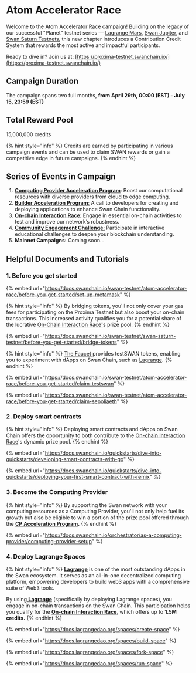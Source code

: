 # Atom Accelerator Race

Welcome to the Atom Accelerator Race campaign! Building on the legacy of our successful "Planet" testnet series — [Lagrange Mars](https://swanchain.medium.com/introducing-the-lagrange-mars-incentivized-testnet-1-000-000-lag-giveaway-dadeb9461c9e), [Swan Jupiter](https://swanchain.medium.com/swan-testnet-launch-as-an-optimism-superchain-75689a05845e), and [Swan Saturn Testnets](https://swanchain.medium.com/swan-chain-saturn-testnet-official-announcement-4527b7a722e8), this new chapter introduces a Contribution Credit System that rewards the most active and impactful participants.

Ready to dive in? Join us at: [https://proxima-testnet.swanchain.io/](https://proxima-testnet.swanchain.io/)

## Campaign Duration

The campaign spans two full months, **from April 29th, 00:00 (EST) - July 15, 23:59 (EST)**

## **Total Reward Pool**

15,000,000 credits

{% hint style="info" %}
Credits are earned by participating in various campaign events and can be used to claim SWAN rewards or gain a competitive edge in future campaigns.
{% endhint %}

## Series of Events in Campaign

1. [**Computing Provider Acceleration Program**](https://docs.swanchain.io/swan-testnet/atom-accelerator-race/cp-acceleration-program): Boost our computational resources with diverse providers from cloud to edge computing.
2. [**Builder Acceleration Program**:](builder-acceleration-program.md) A call to developers for creating and deploying applications to enhance Swan Chain functionality.
3. [**On-chain Interaction Race**:](on-chain-interaction-race.md) Engage in essential on-chain activities to test and improve our network’s robustness.
4. [**Community Engagement Challenge**:](community-engagement-challenge.md) Participate in interactive educational challenges to deepen your blockchain understanding.
5. **Mainnet Campaigns:** Coming soon...

## Helpful Documents and Tutorials

### 1. Before you get started

{% embed url="https://docs.swanchain.io/swan-testnet/atom-accelerator-race/before-you-get-started/set-up-metamask" %}

{% hint style="info" %}
By bridging tokens, you'll not only cover your gas fees for participating on the Proxima Testnet but also boost your on-chain transactions. This increased activity qualifies you for a potential share of the lucrative [On-Chain Interaction Rac&#x65;**'**](https://docs.swanchain.io/swan-testnet/atom-accelerator-race/on-chain-interaction-race)s prize pool.
{% endhint %}

{% embed url="https://docs.swanchain.io/swan-testnet/swan-saturn-testnet/before-you-get-started/bridge-tokens" %}

{% hint style="info" %}
[The Faucet ](https://discord.com/channels/867879887871672331/1174304906031661076)provides testSWAN tokens, enabling you to experiment with dApps on Swan Chain, such as [Lagrange](https://lagrangedao.org/spaces).
{% endhint %}

{% embed url="https://docs.swanchain.io/swan-testnet/atom-accelerator-race/before-you-get-started/claim-testswan" %}

{% embed url="https://docs.swanchain.io/swan-testnet/atom-accelerator-race/before-you-get-started/claim-sepoliaeth" %}

### 2. Deploy smart contracts

{% hint style="info" %}
Deploying smart contracts and dApps on Swan Chain offers the opportunity to both contribute to the [On-chain Interaction Race](https://docs.swanchain.io/swan-testnet/atom-accelerator-race/on-chain-interaction-race)'s dynamic prize pool.
{% endhint %}

{% embed url="https://docs.swanchain.io/quickstarts/dive-into-quickstarts/developing-smart-contracts-with-go" %}

{% embed url="https://docs.swanchain.io/quickstarts/dive-into-quickstarts/deploying-your-first-smart-contract-with-remix" %}

### 3. Become the Computing Provider

{% hint style="info" %}
By supporting the Swan network with your computing resources as a Computing Provider, you'll not only help fuel its growth but also be eligible to win a portion of the prize pool offered through the [**CP Acceleration Program**](https://docs.swanchain.io/swan-testnet/atom-accelerator-race/cp-acceleration-program)**.**
{% endhint %}

{% embed url="https://docs.swanchain.io/orchestrator/as-a-computing-provider/computing-provider-setup" %}

### 4. Deploy Lagrange Spaces

{% hint style="info" %}
[**Lagrange**](https://lagrangedao.org/spaces) is one of the most outstanding dApps in the Swan ecosystem. It serves as an all-in-one decentralized computing platform, empowering developers to build web3 apps with a comprehensive suite of Web3 tools.

By using[ **Lagrange**](https://lagrangedao.org/spaces) (specifically by deploying Lagrange spaces), you engage in on-chain transactions on the Swan Chain. This participation helps you qualify for the [**On-chain Interaction Race**](https://docs.swanchain.io/swan-testnet/atom-accelerator-race/on-chain-interaction-race), which offers up to **1.5M credits.**
{% endhint %}

{% embed url="https://docs.lagrangedao.org/spaces/create-space" %}

{% embed url="https://docs.lagrangedao.org/spaces/build-space" %}

{% embed url="https://docs.lagrangedao.org/spaces/fork-space" %}

{% embed url="https://docs.lagrangedao.org/spaces/run-space" %}
